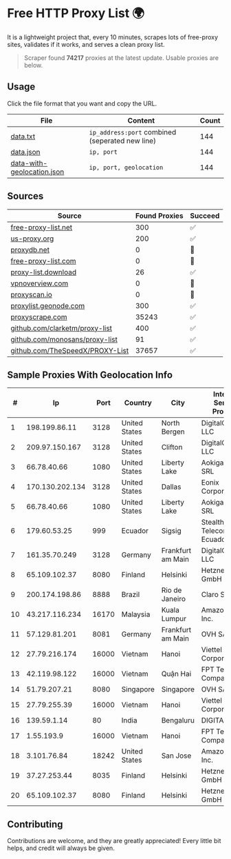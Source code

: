 
# Free HTTP Proxy List 🌍

It is a lightweight project that, every 10 minutes, scrapes lots of free-proxy sites, validates if it works, and serves a clean proxy list.


> Scraper found **74217** proxies at the latest update. Usable proxies are below.

## Usage

Click the file format that you want and copy the URL.


|File|Content|Count|
|----|-------|-----|
|[data.txt](https://raw.githubusercontent.com/themiralay/Proxy-List-World/master/data.txt)|`ip_address:port` combined (seperated new line)|144|
|[data.json](https://raw.githubusercontent.com/themiralay/Proxy-List-World/master/data.json)|`ip, port`|144|
|[data-with-geolocation.json](https://raw.githubusercontent.com/themiralay/Proxy-List-World/master/data-with-geolocation.json)|`ip, port, geolocation`|144|

## Sources

|Source|Found Proxies|Succeed|
|------|-------------|-------|
|[free-proxy-list.net](https://free-proxy-list.net)|300|✅|
|[us-proxy.org](https://www.us-proxy.org)|200|✅|
|[proxydb.net](http://proxydb.net)|0|🚫|
|[free-proxy-list.com](https://free-proxy-list.com/?page=&port=&type%5B%5D=http&type%5B%5D=https&up_time=0&search=Search)|0|🚫|
|[proxy-list.download](https://www.proxy-list.download/HTTP)|26|✅|
|[vpnoverview.com](https://vpnoverview.com/privacy/anonymous-browsing/free-proxy-servers)|0|🚫|
|[proxyscan.io](https://www.proxyscan.io)|0|🚫|
|[proxylist.geonode.com](https://proxylist.geonode.com/api/proxy-list?limit=300&page=1&sort_by=lastChecked&sort_type=desc&protocols=http,https)|300|✅|
|[proxyscrape.com](https://api.proxyscrape.com/v2/?request=displayproxies&protocol=http&timeout=10000&country=all&ssl=all&anonymity=all)|35243|✅|
|[github.com/clarketm/proxy-list](https://raw.githubusercontent.com/clarketm/proxy-list/master/proxy-list-raw.txt)|400|✅|
|[github.com/monosans/proxy-list](https://raw.githubusercontent.com/monosans/proxy-list/main/proxies/http.txt)|91|✅|
|[github.com/TheSpeedX/PROXY-List](https://raw.githubusercontent.com/TheSpeedX/PROXY-List/master/http.txt)|37657|✅|


## Sample Proxies With Geolocation Info

|#|Ip|Port|Country|City|Internet Service Provider|
|-|--|----|-------|----|-------------------------|
|1|198.199.86.11|3128|United States|North Bergen|DigitalOcean, LLC|
|2|209.97.150.167|3128|United States|Clifton|DigitalOcean, LLC|
|3|66.78.40.66|1080|United States|Liberty Lake|Aokigahara SRL|
|4|170.130.202.134|3128|United States|Dallas|Eonix Corporation|
|5|66.78.40.66|1080|United States|Liberty Lake|Aokigahara SRL|
|6|179.60.53.25|999|Ecuador|Sigsig|Stealth Telecom del Ecuador|
|7|161.35.70.249|3128|Germany|Frankfurt am Main|DigitalOcean, LLC|
|8|65.109.102.37|8080|Finland|Helsinki|Hetzner Online GmbH|
|9|200.174.198.86|8888|Brazil|Rio de Janeiro|Claro S.A|
|10|43.217.116.234|16170|Malaysia|Kuala Lumpur|Amazon.com, Inc.|
|11|57.129.81.201|8081|Germany|Frankfurt am Main|OVH SAS|
|12|27.79.216.174|16000|Vietnam|Hanoi|Viettel Corporation|
|13|42.119.98.122|16000|Vietnam|Quận Hai|FPT Telecom Company|
|14|51.79.207.21|8080|Singapore|Singapore|OVH SAS|
|15|27.79.255.39|16000|Vietnam|Hanoi|Viettel Corporation|
|16|139.59.1.14|80|India|Bengaluru|DIGITALOCEAN|
|17|1.55.193.9|16000|Vietnam|Hanoi|FPT Telecom Company|
|18|3.101.76.84|18242|United States|San Jose|Amazon.com, Inc.|
|19|37.27.253.44|8035|Finland|Helsinki|Hetzner Online GmbH|
|20|65.109.102.37|8080|Finland|Helsinki|Hetzner Online GmbH|



## Contributing

Contributions are welcome, and they are greatly appreciated! Every
little bit helps, and credit will always be given.

